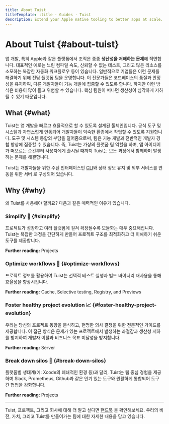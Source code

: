 ```yaml
---
title: About Tuist
titleTemplate: :title · Guides · Tuist
description: Extend your Apple native tooling to better apps at scale.
---
```


<script setup>
import VPFeature from "vitepress/dist/client/theme-default/components/VPFeature.vue";
</script>

# About Tuist {#about-tuist}

앱 개발, 특히 Apple과 같은 플랫폼에서 조직은 종종 **생산성을 저해하는 문제**에 직면합니다. 대표적인 예로는 느린 컴파일 속도, 신뢰할 수 없는 테스트, 그리고 많은 리소스를 소모하는 복잡한 자동화 워크플로우 등이 있습니다. 일반적으로 기업들은 이런 문제를 해결하기 위해 전담 플랫폼 팀을 운영합니다. 이 전문가들은 코드베이스의 품질과 안정성을 유지하여, 다른 개발자들이 기능 개발에 집중할 수 있도록 합니다. 하지만 이런 방식은 비용이 많이 들고 위험할 수 있습니다. 핵심 팀원이 떠나면 생산성이 심각하게 저하될 수 있기 때문입니다.

## What {#what}

Tuist는 앱 개발을 빠르고 효율적으로 할 수 있도록 설계된 툴체인입니다. 공식 도구 및 시스템과 자연스럽게 연동되어 개발자들이 익숙한 환경에서 작업할 수 있도록 지원합니다. 도구 및 시스템 통합의 부담을 덜어줌으로써, 팀은 기능 개발과 전반적인 개발자 경험 향상에 집중할 수 있습니다. 즉, Tuist는 가상의 플랫폼 팀 역할을 하며,  앱 아이디어가 떠오르는 순간부터 사용자에게 출시될 때까지 Tuist는 모든 과정에서 함께하며 발생하는 문제를 해결합니다.

Tuist는 개발자들을 위한 주된 인터페이스인 [CLI](https://github.com/tuist/tuist)와 상태 정보 유지 및 외부 서비스를 연동을 위한 <LocalizedLink href="/server/introduction/why-a-server">서버</LocalizedLink> 로 구성되어 있습니다.

## Why {#why}

왜 Tuist를 사용해야 할까요? 다음과 같은 매력적인 이유가 있습니다.

### Simplify 🌱 {#simplify}

프로젝트가 성장하고 여러 플랫폼에 걸쳐 확장될수록 모듈화는 매우 중요해집니다. Tuist는 복잡한 과정을 간단하게 만들어 프로젝트 구조를 최적화하고 더 이해하기 쉬운 도구를 제공합니다.

**Further reading:** <LocalizedLink href="/guides/features/projects">Projects</LocalizedLink>

### Optimize workflows 🚀 {#optimize-workflows}

프로젝트 정보를 활용하여 Tuist는 선택적 테스트 실행과 빌드 바이너리 재사용을 통해 효율성을 향상시킵니다.

**Further reading:** <LocalizedLink href="/guides/features/cache">Cache</LocalizedLink>, <LocalizedLink href="/guides/features/selective-testing">Selective testing</LocalizedLink>, <LocalizedLink href="/guides/features/registry">Registry</LocalizedLink>, and <LocalizedLink href="/guides/features/previews">Previews</LocalizedLink>

### Foster healthy project evolution 📈 {#foster-healthy-project-evolution}

우리는 당신의 프로젝트 동향을 분석하고, 현명한 의사 결정을 위한 전문적인 가이드를 제공합니다. 이 접근 방식은 문제가 있는 프로젝트에서 발생하는 좌절감과 생산성 저하를 방지하여 개발자 이탈과 비즈니스 목표 미달성을 방지합니다.

**Further reading:** <LocalizedLink href="/server/introduction/why-a-server">Server</LocalizedLink>

### Break down silos 💜 {#break-down-silos}

플랫폼별 생태계(예: Xcode의 폐쇄적인 환경 등)과 달리, Tuist는 웹 중심 경험을 제공하며 Slack, Prometheus, Github과 같은 인기 있는 도구와 원활하게 통합되어 도구 간 협업을 강화합니다.

**Further reading:** <LocalizedLink href="/guides/features/projects">Projects</LocalizedLink>

---

Tuist, 프로젝트, 그리고 회사에 대해 더 알고 싶다면 [핸드북](https://handbook.tuist.io/) 을 확인해보세요. 우리의 비전, 가치, 그리고 Tuist를 만들어가는 팀에 대한 자세한 내용을 담고 있습니다.
